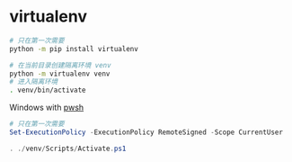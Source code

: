# virtualenv

```bash
# 只在第一次需要
python -m pip install virtualenv

# 在当前目录创建隔离环境 venv
python -m virtualenv venv
# 进入隔离环境
. venv/bin/activate
```

Windows with [pwsh][pwsh]

[pwsh]: https://aka.ms/powershell

```ps1
# 只在第一次需要
Set-ExecutionPolicy -ExecutionPolicy RemoteSigned -Scope CurrentUser

. ./venv/Scripts/Activate.ps1
```
